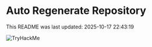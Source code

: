 # Auto Regenerate Repository

This README was last updated: 2025-10-17 22:43:19

 ![TryHackMe](https://tryhackme.com/badge/533634)